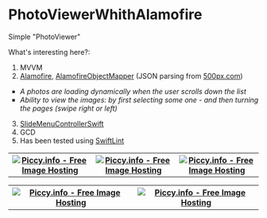 # PhotoViewerWhithAlamofire

Simple "PhotoViewer"

What's interesting here?:


1. MVVM
2. <a href="https://github.com/Alamofire/Alamofire">Alamofire</a>, <a href="https://github.com/tristanhimmelman/AlamofireObjectMapper">AlamofireObjectMapper</a>
  (JSON parsing from <a href="https://500px.com">500px.com</a>)
<ul type="square">
 <li><i>A photos are loading dynamically when the user scrolls down the list</i></li>
 <li><i>Ability to view the images: by first selecting some one - and then turning the pages (swipe right or left)</i>
 </li>
</ul>
  
  
3. <a href="https://github.com/dekatotoro/SlideMenuControllerSwift">SlideMenuControllerSwift</a>
4. GCD
5. Has been tested using <a href="https://github.com/realm/SwiftLint">SwiftLint</a>


<table border="0" width="100%" cellpadding="5" align="center" cellspacing = "2">
   <tr>
    <th>
    <a href="http://piccy.info/view3/10027448/6e968eae9a81d5762065fddda0adff57/" target="_blank"><img src="http://i.piccy.info/i9/a1cbc9e671e5e3282726c025defbe120/1467982240/36191/1049505/PhotoViewerWhithAlamofire_S1_500.jpg" alt="Piccy.info - Free Image Hosting" border="0" /></a><a href="http://i.piccy.info/a3c/2016-07-08-12-50/i9-10027448/281x500-r" target="_blank"><img src="http://i.piccy.info/a3/2016-07-08-12-50/i9-10027448/281x500-r/i.gif" alt="" border="0" /></a>
	  </th>
	 <th>
	 <a href="http://piccy.info/view3/10027454/87928865e4a159cdb6523c15dfa756c7/" target="_blank"><img src="http://i.piccy.info/i9/984a20892b81643567b51d192d98ea33/1467982298/13653/1049505/PhotoViewerWhithAlamofire_S2_500.jpg" alt="Piccy.info - Free Image Hosting" border="0" /></a><a href="http://i.piccy.info/a3c/2016-07-08-12-51/i9-10027454/281x500-r" target="_blank"><img src="http://i.piccy.info/a3/2016-07-08-12-51/i9-10027454/281x500-r/i.gif" alt="" border="0" /></a>
	</th>
	 <th>
	 <a href="http://piccy.info/view3/10027465/02115b0ca4fbbd4f2b30401be48e5530/" target="_blank"><img src="http://i.piccy.info/i9/e80ca1a643da6fd4c4e81840f5c875a9/1467982442/16338/1049505/PhotoViewerWhithAlamofire_S5_500.jpg" alt="Piccy.info - Free Image Hosting" border="0" /></a><a href="http://i.piccy.info/a3c/2016-07-08-12-54/i9-10027465/281x500-r" target="_blank"><img src="http://i.piccy.info/a3/2016-07-08-12-54/i9-10027465/281x500-r/i.gif" alt="" border="0" /></a>
	</th>
  <tr>
  
 
</table>
<table border="0" width="100%" cellpadding="5" align="center" cellspacing = "2">
   <tr>
    <th>
    <a href="http://piccy.info/view3/10027459/06d64a74b355501c137d0cc3ac7f5161/" target="_blank"><img src="http://i.piccy.info/i9/dc11b724332e3ca62c3137fcce651480/1467982326/15058/1049505/PhotoViewerWhithAlamofire_S3_500.jpg" alt="Piccy.info - Free Image Hosting" border="0" /></a><a href="http://i.piccy.info/a3c/2016-07-08-12-52/i9-10027459/500x281-r" target="_blank"><img src="http://i.piccy.info/a3/2016-07-08-12-52/i9-10027459/500x281-r/i.gif" alt="" border="0" /></a>
	  </th>
	  <th>
	  <a href="http://piccy.info/view3/10027461/cb11601ea94a692ffe9c66af845d5a3b/" target="_blank"><img src="http://i.piccy.info/i9/edce1a4ee1735c35f83c61d258c950c3/1467982343/15981/1049505/PhotoViewerWhithAlamofire_S4_500.jpg" alt="Piccy.info - Free Image Hosting" border="0" /></a><a href="http://i.piccy.info/a3c/2016-07-08-12-52/i9-10027461/500x281-r" target="_blank"><img src="http://i.piccy.info/a3/2016-07-08-12-52/i9-10027461/500x281-r/i.gif" alt="" border="0" /></a>
	</th>
  <tr>
 </table>
